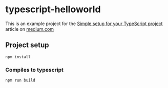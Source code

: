 # typescript-helloworld
This is an example project for the [Simple setup for your TypeScript project](https://medium.com/@bromix/simple-setup-for-your-typescript-project-d96f66113b41) article on [medium.com](https://medium.com)

## Project setup
```
npm install
```

### Compiles to typescript
```
npm run build
```
